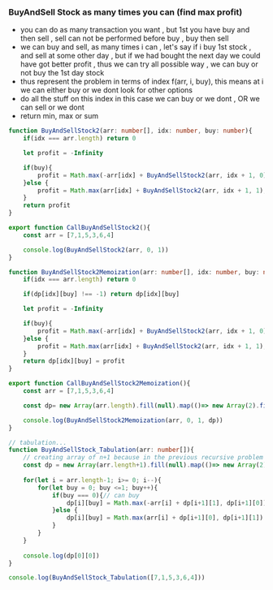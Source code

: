 ### BuyAndSell Stock as many times you can (find max profit)
- you can do as many transaction you want , but 1st you have buy and then sell , sell can not be performed before buy , buy then sell
-  we can buy and sell, as many times i can , let's say if i buy 1st stock , and sell at some other day , but if we had bought the next day we could have got better profit , thus we can try all possible way , we can buy or not buy the 1st day stock
- thus represent the problem in terms of index f(arr, i, buy), this means at i we can either buy or we dont look for other options
- do all the stuff on this index in this case we can buy or we dont , OR we can sell or we dont
- return min, max or sum
```ts
function BuyAndSellStock2(arr: number[], idx: number, buy: number){
    if(idx === arr.length) return 0

    let profit = -Infinity

    if(buy){
        profit = Math.max(-arr[idx] + BuyAndSellStock2(arr, idx + 1, 0), BuyAndSellStock2(arr, idx + 1, 1) )
    }else {
        profit = Math.max(arr[idx] + BuyAndSellStock2(arr, idx + 1, 1), BuyAndSellStock2(arr, idx+1, 0))
    }
    return profit
}

export function CallBuyAndSellStock2(){
    const arr = [7,1,5,3,6,4]

    console.log(BuyAndSellStock2(arr, 0, 1))
}

function BuyAndSellStock2Memoization(arr: number[], idx: number, buy: number, dp: number[][]){
    if(idx === arr.length) return 0

    if(dp[idx][buy] !== -1) return dp[idx][buy]

    let profit = -Infinity

    if(buy){
        profit = Math.max(-arr[idx] + BuyAndSellStock2(arr, idx + 1, 0), BuyAndSellStock2(arr, idx + 1, 1) )
    }else {
        profit = Math.max(arr[idx] + BuyAndSellStock2(arr, idx + 1, 1), BuyAndSellStock2(arr, idx+1, 0))
    }
    return dp[idx][buy] = profit
}

export function CallBuyAndSellStock2Memoization(){
    const arr = [7,1,5,3,6,4]

    const dp= new Array(arr.length).fill(null).map(()=> new Array(2).fill(-1))

    console.log(BuyAndSellStock2Memoization(arr, 0, 1, dp))
}

// tabulation...
function BuyAndSellStock_Tabulation(arr: number[]){
    // creating array of n+1 because in the previous recursive problem the base condition was i === length then 0 so we have had to create one extra row and aldo if you notice the code dp[idx+1], which indicates you need to next row value , thus if you had not taken and started from last row you would have got index out of bound
    const dp = new Array(arr.length+1).fill(null).map(()=> new Array(2).fill(0))
    
    for(let i = arr.length-1; i>= 0; i--){
        for(let buy = 0; buy <=1; buy++){
            if(buy === 0){// can buy
                dp[i][buy] = Math.max(-arr[i] + dp[i+1][1], dp[i+1][0])
            }else {
                dp[i][buy] = Math.max(arr[i] + dp[i+1][0], dp[i+1][1])
            }
        }
    }
    
    console.log(dp[0][0])
}

console.log(BuyAndSellStock_Tabulation([7,1,5,3,6,4]))
```
